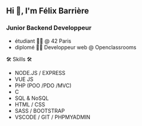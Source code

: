 ## Hi 👋, I'm Félix Barrière

### Junior Backend Developpeur


*	étudiant 🧑‍🎓 @ 42 Paris
*	diplomé 👨‍🎓 Developpeur web @ Openclassrooms


🛠 Skills 🛠
*	NODE.JS / EXPRESS
*	VUE JS
*	PHP (POO /PDO /MVC)
*	C
*	SQL & NoSQL
*	HTML / CSS
*	SASS / BOOTSTRAP
*	VSCODE / GIT / PHPMYADMIN


